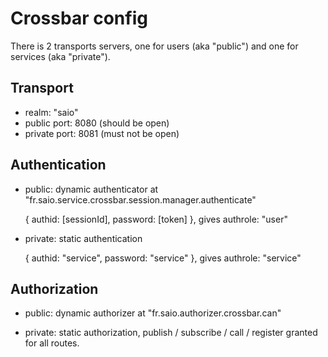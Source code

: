 Crossbar config
===============
There is 2 transports servers, one for users (aka "public") and one for services (aka "private").

Transport
---------

* realm: "saio"
* public port: 8080 (should be open)
* private port: 8081 (must not be open)

Authentication
--------------
* public: dynamic authenticator at "fr.saio.service.crossbar.session.manager.authenticate"

	{ authid: [sessionId], password: [token] }, gives authrole: "user"

* private: static authentication

	{ authid: "service", password: "service" }, gives authrole: "service"

Authorization
-------------
* public: dynamic authorizer at "fr.saio.authorizer.crossbar.can"

* private: static authorization, publish / subscribe / call / register granted for all routes.
